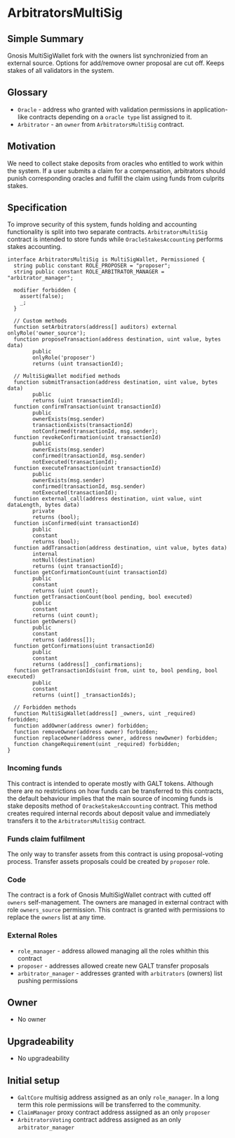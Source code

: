 # ArbitratorsMultiSig

## Simple Summary

Gnosis MultiSigWallet fork with the owners list synchronizied from an external source. Options for add/remove owner proposal
are cut off. Keeps stakes of all validators in the system.

## Glossary
* `Oracle` - address who granted with validation permissions in application-like contracts depending on a `oracle type` list assigned to it.
* `Arbitrator` - an `owner` from `ArbitratorsMultiSig` contract.

## Motivation
We need to collect stake deposits from oracles who entitled to work within the system. If a user submits a claim for a compensation, arbitrators should punish corresponding oracles and fulfill the claim using funds from culprits stakes.

## Specification
To improve security of this system, funds holding and accounting functionality is split into two separate contracts. `ArbitratorsMultiSig` contract is intended to store funds while `OracleStakesAccounting` performs stakes accounting. 

```solidity
interface ArbitratorsMultiSig is MultiSigWallet, Permissioned {
  string public constant ROLE_PROPOSER = "proposer";
  string public constant ROLE_ARBITRATOR_MANAGER = "arbitrator_manager";

  modifier forbidden {
    assert(false);
    _;
  }

  // Custom methods
  function setArbitrators(address[] auditors) external onlyRole('owner_source');
  function proposeTransaction(address destination, uint value, bytes data)
        public
        onlyRole('proposer')
        returns (uint transactionId);

  // MultiSigWallet modified methods
  function submitTransaction(address destination, uint value, bytes data)
        public
        returns (uint transactionId);
  function confirmTransaction(uint transactionId)
        public
        ownerExists(msg.sender)
        transactionExists(transactionId)
        notConfirmed(transactionId, msg.sender);
  function revokeConfirmation(uint transactionId)
        public
        ownerExists(msg.sender)
        confirmed(transactionId, msg.sender)
        notExecuted(transactionId);
  function executeTransaction(uint transactionId)
        public
        ownerExists(msg.sender)
        confirmed(transactionId, msg.sender)
        notExecuted(transactionId);
  function external_call(address destination, uint value, uint dataLength, bytes data)
        private
        returns (bool);
  function isConfirmed(uint transactionId)
        public
        constant
        returns (bool);
  function addTransaction(address destination, uint value, bytes data)
        internal
        notNull(destination)
        returns (uint transactionId);
  function getConfirmationCount(uint transactionId)
        public
        constant
        returns (uint count);
  function getTransactionCount(bool pending, bool executed)
        public
        constant
        returns (uint count);
  function getOwners()
        public
        constant
        returns (address[]);
  function getConfirmations(uint transactionId)
        public
        constant
        returns (address[] _confirmations);
  function getTransactionIds(uint from, uint to, bool pending, bool executed)
        public
        constant
        returns (uint[] _transactionIds);

  // Forbidden methods
  function MultiSigWallet(address[] _owners, uint _required) forbidden;
  function addOwner(address owner) forbidden;
  function removeOwner(address owner) forbidden;
  function replaceOwner(address owner, address newOwner) forbidden;
  function changeRequirement(uint _required) forbidden;
}
```

### Incoming funds
This contract is intended to operate mostly with GALT tokens. Although there are no restrictions on how funds can be transferred to this contracts, the default behaviour implies that the main source of incoming funds is stake deposits method of `OrackeStakesAccounting` contract. This method creates required internal records about deposit value and immediately transfers it to the `ArbitratorsMultiSig` contract.

### Funds claim fulfilment
The only way to transfer assets from this contract is using proposal-voting process. Transfer assets proposals could be created by `proposer` role.

### Code
The contract is a fork of Gnosis MultiSigWallet contract with cutted off `owners` self-management. The owners are managed in
external contract with role `owners_source` permission. This contract is granted with permissions to replace the `owners` list at any time.

### External Roles
* `role_manager` - address allowed managing all the roles whithin this contract
* `proposer` - addresses allowed create new GALT transfer proposals
* `arbitrator_manager` - addresses granted with `arbitrators` (owners) list pushing permissions

## Owner
* No owner

## Upgradeability
* No upgradeability

## Initial setup
* `GaltCore` multisig address assigned as an only `role_manager`. In a long term this role permissions will be transferred to the community.
* `ClaimManager` proxy contract address assigned as an only `proposer`
* `ArbitratorsVoting` contract address assigned as an only `arbitrator_manager`
